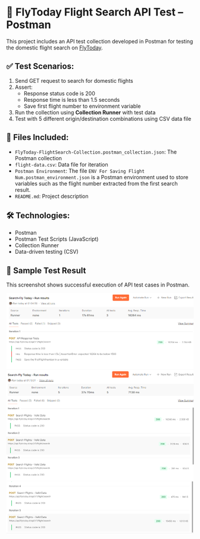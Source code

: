 # 🧪 FlyToday Flight Search API Test – Postman

This project includes an API test collection developed in Postman for testing the domestic flight search on [FlyToday](https://www.flytoday.ir/).

## ✅ Test Scenarios:

1. Send GET request to search for domestic flights
2. Assert:
   - Response status code is 200
   - Response time is less than 1.5 seconds
   - Save first flight number to environment variable
3. Run the collection using **Collection Runner** with test data
4. Test with 5 different origin/destination combinations using CSV data file

## 📂 Files Included:
- `FlyToday-FlightSearch-Collection.postman_collection.json`: The Postman collection
- `flight-data.csv`: Data file for iteration
- `Postman Environment`: The file `ENV For Saving Flight Num.postman_environment.json` is a Postman environment used to store variables such as the flight number extracted from the first search result.  
- `README.md`: Project description

## 🛠 Technologies:
- Postman
- Postman Test Scripts (JavaScript)
- Collection Runner
- Data-driven testing (CSV)

## 📸 Sample Test Result
This screenshot shows successful execution of API test cases in Postman.

![Test Result](result.png)
![Test Result](result1.png)
![Test Result](result2.png)
